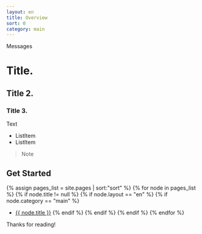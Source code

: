 ```yaml
---
layout: en
title: Overview
sort: 0
category: main
---
```


<p class="message">
   Messages
</p>

# Title.
## Title 2.
### Title 3.

Text

- ListItem
- ListItem

> Note

## Get Started

{% assign pages_list = site.pages | sort:"sort" %}
    {% for node in pages_list %}
    {% if node.title != null %}
    {% if node.layout == "en" %}
    {% if node.category == "main" %}
  * <a class="link-detail"
      href="{{site.baseurl}}{{ node.url }}">{{ node.title }}</a>
    {% endif %}
    {% endif %}
    {% endif %}
    {% endfor %}

Thanks for reading!